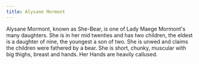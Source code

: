 ```yaml
---
title: Alysane Mormont
---
```


Alysane Mormont, known as She-Bear, is one of Lady Maege Mormont's many daughters. She is in her mid twenties and has two children, the eldest is a daughter of nine, the youngest a son of two. She is unwed and claims the children were fathered by a bear. She is short, chunky, muscular with big thighs, breast and hands. Her Hands are heavily callused. 


